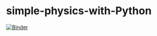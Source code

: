# simple-physics-with-Python

[![Binder](https://mybinder.org/badge_logo.svg)](https://mybinder.org/v2/gh/POSS-UniMe/simple-physics-with-Python/master)
